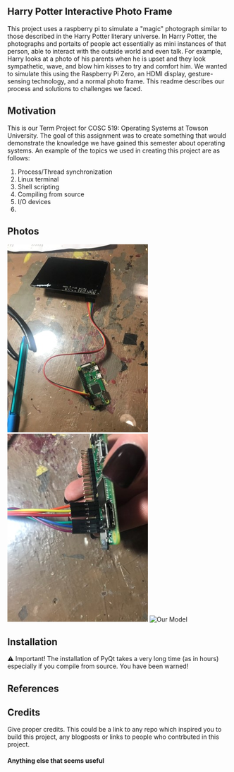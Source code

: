## Harry Potter Interactive Photo Frame
This project uses a raspberry pi to simulate a "magic" photograph similar to those described in the Harry Potter literary universe. In Harry Potter, the photographs and portaits of people act essentially as mini instances of that person, able to interact with the outside world and even talk. For example, Harry looks at a photo of his parents when he is upset and they look sympathetic, wave, and blow him kisses to try and comfort him. We wanted to simulate this using the Raspberry Pi Zero, an HDMI display, gesture-sensing technology, and a normal photo frame. This readme describes our process and solutions to challenges we faced.

## Motivation
This is our Term Project for COSC 519: Operating Systems at Towson University. The goal of this assignment was to create something that would demonstrate the knowledge we have gained this semester about operating systems. An example of the topics we used in creating this project are as follows:
1. Process/Thread synchronization
2. Linux terminal
3. Shell scripting
4. Compiling from source
5. I/O devices
6. 

## Photos
![In Progress 1](https://github.com/KatzenKitty/COSC_519_Term_Project/blob/master/InProgress.jpg)
![In Progress 2](https://github.com/KatzenKitty/COSC_519_Term_Project/blob/master/InProgress2.jpg)
![Our Model](https://github.com/KatzenKitty/COSC_519_Term_Project/blob/master/Gifs/8bad_fetch.gif)


## Installation

⚠️ Important! The installation of PyQt takes a very long time (as in hours) especially if you compile from source. You have been warned!

## References


## Credits
Give proper credits. This could be a link to any repo which inspired you to build this project, any blogposts or links to people who contrbuted in this project. 

#### Anything else that seems useful


